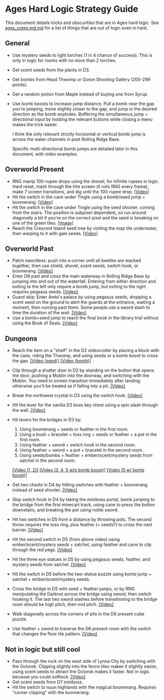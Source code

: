 # Ages Hard Logic Strategy Guide

This document details tricks and obscurities that are in Ages hard logic.
See
[ages_notes.md.md](https://github.com/jangler/oracles-randomizer/blob/doc/ages_notes.md)
for a list of things that are out of logic even in hard.

## General

- Use mystery seeds to light torches (1 in 4 chance of success). This is only
  in logic for rooms with no more than 2 torches.
- Get scent seeds from the plants in D3.
- Get bombs from Head Thwomp or Goron Shooting Gallery (200-299 points).
- Get a random potion from Maple instead of buying one from Syrup.
- Use bomb boosts to increase jump distance. Pull a bomb near the gap you're
  jumping, move slightly closer to the gap, and jump in the desired direction
  as the bomb explodes. Buffering the simultaneous jump + directional input by
  holding the relevant buttons while closing a menu makes the trick easier.

  I think the only relevant strictly horizontal or vertical bomb jump is across
  the water channels in past Rolling Ridge Base.

  Specific multi-directional bomb jumps are detailed later in this document,
  with video examples.

## Overworld Present

- RNG manip 100-rupee drops using the shovel, for infinite rupees in logic.
  Hard reset, mash through the title screen (it rolls RNG every frame), make 7
  screen transitions, and dig until the 100-rupee drop.
  [[Video]](https://imgur.com/d7DXw1T)
- Hit the switch in the cave under Tingle using a bomb/seed jump + boomerang.
  [[Video]](https://imgur.com/oFWQkty)
- Hit the switch in the cave under Tingle using the seed shooter, coming from
  the stairs. The position is subpixel-dependent, so run around diagonally a
  bit if you're on the correct pixel and the seed is breaking on one of the
  green tiles.
  [[Image]](https://cdn.discordapp.com/attachments/523574765160628245/692422509236060200/unknown.png)
- Reach the Crescent Island seed tree by visiting the map tile underwater, then
  warping to it with gale seeds. [[Video]](https://imgur.com/aIYSznK)

## Overworld Past

- Patch swordless: push into a corner until all beetles are stacked together,
  then use shield, shovel, scent seeds, switch hook, or boomerang.
  [[Video]](https://imgur.com/EQ5sKXQ)
- Enter D6 past and cross the main waterway in Rolling Ridge Base by jumping
  into and out of the waterfall. Entering from either direction and exiting to
  the left only require a bomb jump, but exiting to the right requires pegasus
  seeds. [[Video]](https://imgur.com/VOFhLXo)
- Guard skip: Enter Ambi's palace by using pegasus seeds, dropping a scent seed
  on the ground to alert the guards at the entrance, waiting a moment, then
  running past them. Some people use a sword slash to time the duration of the
  wait. [[Video]](https://imgur.com/RYv3tJV)
- Use a bomb+seed jump to reach the final book in the library trial without
  using the Book of Seals. [[Video]](https://imgur.com/CJUnM1J)

## Dungeons

- Reach the item on a "shelf" in the D2 sidescroller by placing a block with
  the cane, riding the Thwomp, and using seeds or a bomb boost to cross the
  gap. [[Video (seed)]](https://imgur.com/WvhLkeV)
  [[Video (bomb)]](https://www.youtube.com/watch?v=2BwkmYC3mt0)
- Clip through a shutter door in D2 by standing on the button that opens the
  door, pushing a Moblin into the doorway, and switching with the Moblin. You
  need to screen transition immediately after landing; otherwise you'll be
  treated as if falling into a pit. [[Video]](https://imgur.com/MlG2BsD)
- Break the northwest crystal in D3 using the switch hook.
  [[Video]](https://imgur.com/Npbaxgl)
- Hit the lever for the vanilla D3 boss key chest using a spin slash through
  the wall. [[Video]](https://imgur.com/z33pbqo)
- Hit levers for the bridges in D3 by:
	1. Using boomerang + seeds or feather in the first room.
	2. Using a bush + bracelet + toss ring + seeds or feather + a pot in the
	   first room.
	3. Using feather + sword + switch hook in the second room.
	4. Using feather + sword + a pot + bracelet in the second room.
	5. Using seeds/bombs + feather + ember/scent/mystery seeds from satchel in
	   the second room.

  [[Video (1, 2)]](https://imgur.com/UlsnuZk)
  [[Video (3, 4, 5 w/o bomb boost)]](https://imgur.com/NQqydo1)
  [[Video (5 w/ bomb boost)]](https://clips.twitch.tv/LazyImpartialLadiesMVGame)
- Get two chests in D4 by hitting switches with feather + boomerang instead of
  seed shooter. [[Video]](https://imgur.com/6VwIghQ)
- Skip switch hook in D4 by taking the miniboss portal, bomb jumping to the
  bridge from the first minecart track, using cane to press the button
  downstairs, and breaking the pot using noble sword.
- Hit two switches in D5 from a distance by throwing pots. The second throw
  requires the toss ring, plus feather (+ seeds?) to cross the next barrier.
  [[Video]](https://imgur.com/WECGE2Q)
- Hit the second switch in D5 (from above video) using ember/scent/mystery
  seeds + satchel, using feather and cane to clip through the red pegs.
  [[Video]](https://clips.twitch.tv/RefinedBlightedPuffinPupper)
- Hit the three eye statues in D5 by using pegasus seeds, feather, and
  mystery seeds from satchel. [[Video]](https://imgur.com/qm40r17)
- Hit the switch in D5 before the two-statue puzzle using bomb jump + satchel +
  ember/scent/mystery seeds.
- Cross the bridge in D5 with seed + feather jumps, or by RNG manipulating the
  Darknut across the bridge using sword, then switch hooking it. The last two
  sword slashes before transitioning to the bridge room should be high pitch,
  then mid pitch. [[Video]](https://imgur.com/GFhmX7G)
- Walk diagonally across the corners of pits in the D6 present cube puzzle.
- Use feather + sword to traverse the D6 present room with the switch that
  changes the floor tile pattern.
  [[Video]](https://clips.twitch.tv/CrunchyBlushingHummingbirdMingLee)

## Not in logic but still cool

- Pass through the rock on the west side of Lynna City by switching with the
  Octorok. Clipping slightly into the fence tiles makes it slightly easier,
  using scent seeds to attract the Octorok makes it faster. Not in logic because
  you could softlock.
  [[Video]](https://imgur.com/vqk16pi)
- Get scent seeds from D7 miniboss.
- Hit the switch to nuun highlands with the magical boomerang. Requires "corner
  clipping" with the boomerang.
